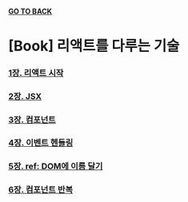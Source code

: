 #### [GO TO BACK](../../README.md)

# [Book] 리액트를 다루는 기술

### [1장. 리액트 시작](./chapter1/README.md)

### [2장. JSX](./chapter2/README.md)

### [3장. 컴포넌트](./chapter3/README.md)

### [4장. 이벤트 헨들링](./chapter4/README.md)

### [5장. ref: DOM에 이름 달기](./chapter5/README.md)

### [6장. 컴포넌트 반복](./chapter6/README.md)

